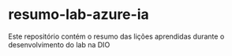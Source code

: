 # resumo-lab-azure-ia
Este repositório contém o resumo das lições aprendidas durante o desenvolvimento do lab na DIO 

